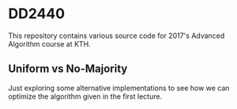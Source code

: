# DD2440

This repository contains various source code for 2017's Advanced Algorithm course at KTH.

## Uniform vs No-Majority

Just exploring some alternative implementations to see how we can optimize the algorithm given in the first lecture.

